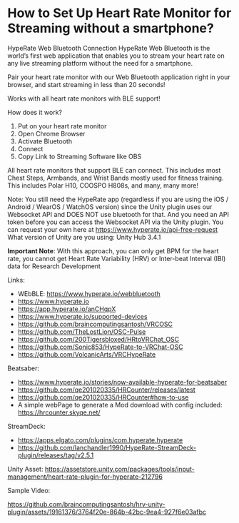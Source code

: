 # How to Set Up Heart Rate Monitor for Streaming without a smartphone?

HypeRate Web Bluetooth Connection
HypeRate Web Bluetooth is the world’s first web application that enables you to stream your heart rate on any live streaming platform without the need for a smartphone.

Pair your heart rate monitor with our Web Bluetooth application right in your browser, and start streaming in less than 20 seconds!

Works with all heart rate monitors with BLE support!

How does it work?
1. Put on your heart rate monitor
2. Open Chrome Browser
3. Activate Bluetooth
4. Connect
5. Copy Link to Streaming Software like OBS

All heart rate monitors that support BLE can connect. This includes most Chest Steps, Armbands, and Wrist Bands mostly used for fitness training. This includes Polar H10, COOSPO H808s, and many, many more!

Note: You still need the HypeRate app (regardless if you are using the iOS / Android / WearOS / WatchOS version) since the Unity plugin uses our Websocket API and DOES NOT use bluetooth for that.
And you need an API token before you can access the Websocket API via the Unity plugin. You can request your own here at https://www.hyperate.io/api-free-request
What version of Unity are you using: Unity Hub 3.4.1

**Important Note**: 
With this approach, you can only get BPM for the heart rate, you cannot get Heart Rate Variability (HRV) or Inter-beat Interval (IBI) data for Research Development


Links:
* WEbBLE: https://www.hyperate.io/webbluetooth
* https://www.hyperate.io
* https://app.hyperate.io/anCHqpX
* https://www.hyperate.io/supported-devices
* https://github.com/braincomputingsantosh/VRCOSC
* https://github.com/TheLostLion/OSC-Pulse
* https://github.com/200Tigersbloxed/HRtoVRChat_OSC
* https://github.com/Sonic853/HypeRate-to-VRChat-OSC
* https://github.com/VolcanicArts/VRCHypeRate

Beatsaber:
* https://www.hyperate.io/stories/now-available-hyperate-for-beatsaber
* https://github.com/qe201020335/HRCounter/releases/latest
* https://github.com/qe201020335/HRCounter#how-to-use
* A simple webPage to generate a Mod download with config included: https://hrcounter.skyqe.net/

StreamDeck:
* https://apps.elgato.com/plugins/com.hyperate.hyperate
* https://github.com/Ianchandler1990/HypeRate-StreamDeck-plugin/releases/tag/v2.5.1

Unity Asset: https://assetstore.unity.com/packages/tools/input-management/heart-rate-plugin-for-hyperate-212796

Sample Video:

https://github.com/braincomputingsantosh/hrv-unity-plugin/assets/19161376/3764f20e-864b-42bc-9ea4-927f6e03afbc

